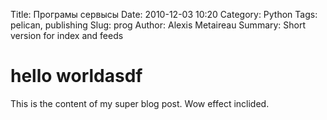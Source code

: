 Title: Програмы сервысы
Date: 2010-12-03 10:20
Category: Python
Tags: pelican, publishing
Slug: prog
Author: Alexis Metaireau
Summary: Short version for index and feeds

# hello worldasdf

This is the content of my super blog post. Wow effect inclided.